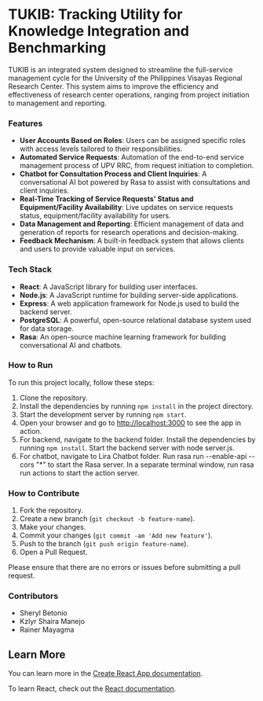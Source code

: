 # TUKIB: Tracking Utility for Knowledge Integration and Benchmarking

TUKIB is an integrated system designed to streamline the full-service management cycle for the University of the Philippines Visayas Regional Research Center. This system aims to improve the efficiency and effectiveness of research center operations, ranging from project initiation to management and reporting.

### Features

- **User Accounts Based on Roles**: Users can be assigned specific roles with access levels tailored to their responsibilities.
- **Automated Service Requests**: Automation of the end-to-end service management process of UPV RRC, from request initiation to completion.
- **Chatbot for Consultation Process and Client Inquiries**: A conversational AI bot powered by Rasa to assist with consultations and client inquiries.
- **Real-Time Tracking of Service Requests' Status and Equipment/Facility Availability**: Live updates on service requests status, equipment/facility availability for users.
- **Data Management and Reporting**: Efficient management of data and generation of reports for research operations and decision-making.
- **Feedback Mechanism**: A built-in feedback system that allows clients and users to provide valuable input on services.

### Tech Stack

- **React**: A JavaScript library for building user interfaces.
- **Node.js**: A JavaScript runtime for building server-side applications.
- **Express**: A web application framework for Node.js used to build the backend server.
- **PostgreSQL**: A powerful, open-source relational database system used for data storage.
- **Rasa**: An open-source machine learning framework for building conversational AI and chatbots.

### How to Run

To run this project locally, follow these steps:

1. Clone the repository.
2. Install the dependencies by running `npm install` in the project directory.
3. Start the development server by running `npm start`.
4. Open your browser and go to [http://localhost:3000](http://localhost:3000) to see the app in action.
5. For backend, navigate to the backend folder. Install the dependencies by running `npm install`. Start the backend server with node server.js.
6. For chatbot, navigate to Lira Chatbot folder. Run rasa run --enable-api --cors "*" to start the Rasa server. In a separate terminal window, run rasa run actions to start the action server.

### How to Contribute

1. Fork the repository.
2. Create a new branch (`git checkout -b feature-name`).
3. Make your changes.
4. Commit your changes (`git commit -am 'Add new feature'`).
5. Push to the branch (`git push origin feature-name`).
6. Open a Pull Request.

Please ensure that there are no errors or issues before submitting a pull request.

### Contributors

- Sheryl Betonio
- Kzlyr Shaira Manejo
- Rainer Mayagma

## Learn More

You can learn more in the [Create React App documentation](https://facebook.github.io/create-react-app/docs/getting-started).

To learn React, check out the [React documentation](https://reactjs.org/).
